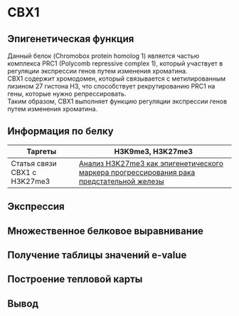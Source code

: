 # CBX1
## Эпигенетическая функция
Данный белок (Chromobox protein homolog 1) является частью комплекса PRC1 (Polycomb repressive complex 1), который участвует в регуляции экспрессии генов путем изменения хроматина. \
CBX1 содержит хромодомен, который связывается с метилированным лизином 27 гистона H3, что способствует рекрутированию PRC1 на гены, которые нужно репрессировать. \
Таким образом, CBX1 выполняет функцию регуляции экспрессии генов путем изменения хроматина.

## Информация по белку
| Таргеты | H3K9me3, H3K27me3 |
| ------- | ----------------- |
| Статья связи CBX1 с H3K27me3 | [Анализ H3K27me3 как эпигенетического маркера прогрессирования рака предстательной железы](https://bmccancer.biomedcentral.com/articles/10.1186/s12885-017-3256-y) |

## Экспрессия 

## Множественное белковое выравнивание
## Получение таблицы значений e-value 
## Построение тепловой карты
## Вывод